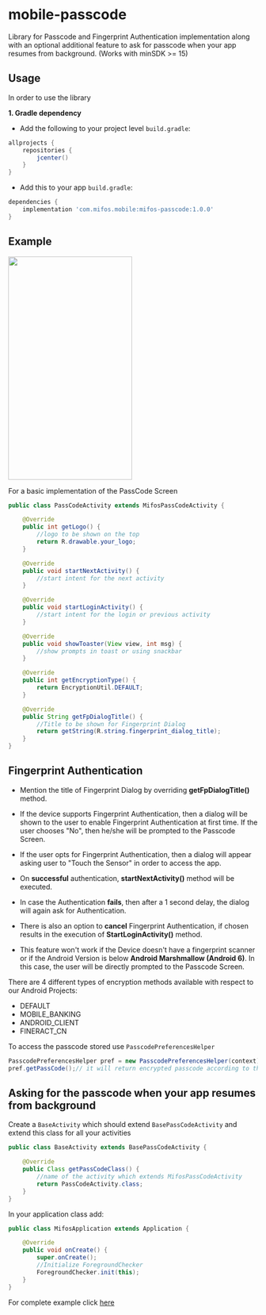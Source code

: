 # mobile-passcode
Library for Passcode and Fingerprint Authentication implementation along with an optional additional
feature to ask for passcode when your app resumes from background. (Works with minSDK >= 15)

Usage
-----

In order to use the library

**1. Gradle dependency**

  -  Add the following to your project level `build.gradle`:

```gradle
allprojects {
	repositories {
		jcenter()
	}
}
```
  -  Add this to your app `build.gradle`:

```gradle
dependencies {
	implementation 'com.mifos.mobile:mifos-passcode:1.0.0'
}
```

## Example

<img src="https://raw.githubusercontent.com/openMF/mobile-passcode/master/graphic/demo.png" width=250 height=450/>

For a basic implementation of the PassCode Screen

```java
public class PassCodeActivity extends MifosPassCodeActivity {

    @Override
    public int getLogo() {
        //logo to be shown on the top
        return R.drawable.your_logo;
    }

    @Override
    public void startNextActivity() {
        //start intent for the next activity
    }

    @Override
    public void startLoginActivity() {
        //start intent for the login or previous activity
    }

    @Override
    public void showToaster(View view, int msg) {
        //show prompts in toast or using snackbar
    }

    @Override
    public int getEncryptionType() {
        return EncryptionUtil.DEFAULT;
    }

    @Override
    public String getFpDialogTitle() {
        //Title to be shown for Fingerprint Dialog
        return getString(R.string.fingerprint_dialog_title);
    }
}

```

## Fingerprint Authentication

 - Mention the title of Fingerprint Dialog by overriding **getFpDialogTitle()** method.

 - If the device supports Fingerprint Authentication, then a dialog will be shown to the user to enable Fingerprint
   Authentication at first time. If the user chooses "No", then he/she will be prompted to the Passcode Screen.

 - If the user opts for Fingerprint Authentication, then a dialog will appear asking user to "Touch the Sensor" in
   order to access the app.

 - On **successful** authentication, **startNextActivity()** method will be executed.

 - In case the Authentication **fails**, then after a 1 second delay, the dialog will again ask for Authentication.

 - There is also an option to **cancel** Fingerprint Authentication, if chosen results in the execution of
   **StartLoginActivity()** method.

 - This feature won't work if the Device doesn't have a fingerprint scanner or if the Android Version is below
   **Android Marshmallow (Android 6)**. In this case, the user will be directly prompted to the Passcode Screen.

There are 4 different types of encryption methods available with respect to our Android Projects:
 - DEFAULT
 - MOBILE_BANKING
 - ANDROID_CLIENT  
 - FINERACT_CN
 
To access the passcode stored use `PasscodePreferencesHelper`
```java
PasscodePreferencesHelper pref = new PasscodePreferencesHelper(context);
pref.getPassCode();// it will return encrypted passcode according to the encryption type chosen.

```

## Asking for the passcode when your app resumes from background

Create a `BaseActivity` which should extend `BasePassCodeActivity` and extend this class for all your activities

```java
public class BaseActivity extends BasePassCodeActivity {

    @Override
    public Class getPassCodeClass() {
        //name of the activity which extends MifosPassCodeActivity
        return PassCodeActivity.class;
    }
}

```

In your application class add:

```java
public class MifosApplication extends Application {

    @Override
    public void onCreate() {
        super.onCreate();
        //Initialize ForegroundChecker
        ForegroundChecker.init(this);
    }
}
```

For complete example click <a href="https://github.com/openMF/mobile-passcode/tree/master/app/src/main">here</a> 
